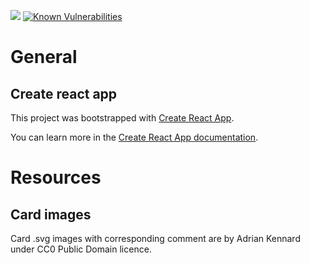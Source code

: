 ![](https://github.com/SimonMueller/agurk-client/workflows/Node%20CI/badge.svg)
[![Known Vulnerabilities](https://snyk.io/test/github/SimonMueller/agurk-client/badge.svg?targetFile=package.json)](https://snyk.io/test/github/SimonMueller/agurk-client?targetFile=package.json)

# General

## Create react app

This project was bootstrapped with [Create React App](https://github.com/facebook/create-react-app).

You can learn more in the [Create React App documentation](https://facebook.github.io/create-react-app/docs/getting-started).

# Resources
## Card images

Card .svg images with corresponding comment are by Adrian Kennard under CC0 Public Domain licence.
